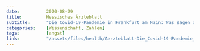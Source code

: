 ```yaml
---
date:          2020-08-29
title:         Hessisches Ärzteblatt
subtitle:      "Die Covid-19-Pandemie in Frankfurt am Main: Was sagen die Daten?"
categories:    [Wissenschaft, Zahlen]
tags:          [angst]
link:          "/assets/files/health/Aerzteblatt-Die_Covid-19-Pandemie_in_Frankfurt_am_Main.pdf"
---
```

<object data="{{ page.link }}" style='height:calc(100vh - 400px); width: 100%' type='application/pdf'></object>

